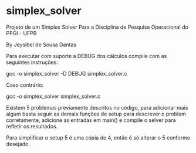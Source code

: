 # simplex_solver
Projeto de um Simplex Solver Para a Disciplina de Pesquisa Operacional do PPGI - UFPB

By Jeysibel de Sousa Dantas

Para executar com suporte a DEBUG dos cálculos compile com as seguintes instruções:

gcc -o simplex_solver -D DEBUG simplex_solver.c 


Caso contrário:

gcc -o simplex_solver simplex_solver.c


Existem 5 problemas previamente descritos no código, para adicionar mais algum basta seguir as demais funções de setup para descrever o problem corretamente, adicione as entradas em main() e compile o selver para refletir os resultados.

Para simplificar o setup 5 é uma cópia do 4, então é só alterar o 5 conforme desejado.




